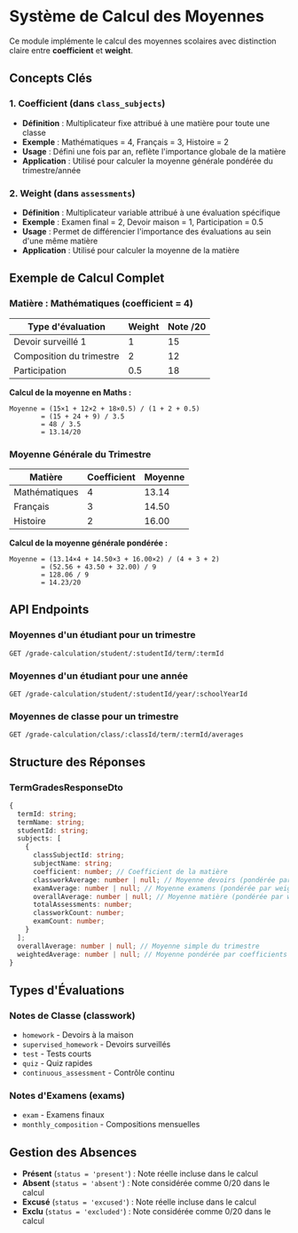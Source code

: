 # Système de Calcul des Moyennes

Ce module implémente le calcul des moyennes scolaires avec distinction claire entre **coefficient** et **weight**.

## Concepts Clés

### 1. Coefficient (dans `class_subjects`)
- **Définition** : Multiplicateur fixe attribué à une matière pour toute une classe
- **Exemple** : Mathématiques = 4, Français = 3, Histoire = 2
- **Usage** : Défini une fois par an, reflète l'importance globale de la matière
- **Application** : Utilisé pour calculer la moyenne générale pondérée du trimestre/année

### 2. Weight (dans `assessments`)
- **Définition** : Multiplicateur variable attribué à une évaluation spécifique
- **Exemple** : Examen final = 2, Devoir maison = 1, Participation = 0.5
- **Usage** : Permet de différencier l'importance des évaluations au sein d'une même matière
- **Application** : Utilisé pour calculer la moyenne de la matière

## Exemple de Calcul Complet

### Matière : Mathématiques (coefficient = 4)

| Type d'évaluation | Weight | Note /20 |
|-------------------|--------|----------|
| Devoir surveillé 1 | 1 | 15 |
| Composition du trimestre | 2 | 12 |
| Participation | 0.5 | 18 |

**Calcul de la moyenne en Maths :**
```
Moyenne = (15×1 + 12×2 + 18×0.5) / (1 + 2 + 0.5)
        = (15 + 24 + 9) / 3.5
        = 48 / 3.5
        = 13.14/20
```

### Moyenne Générale du Trimestre

| Matière | Coefficient | Moyenne |
|---------|-------------|---------|
| Mathématiques | 4 | 13.14 |
| Français | 3 | 14.50 |
| Histoire | 2 | 16.00 |

**Calcul de la moyenne générale pondérée :**
```
Moyenne = (13.14×4 + 14.50×3 + 16.00×2) / (4 + 3 + 2)
        = (52.56 + 43.50 + 32.00) / 9
        = 128.06 / 9
        = 14.23/20
```

## API Endpoints

### Moyennes d'un étudiant pour un trimestre
```
GET /grade-calculation/student/:studentId/term/:termId
```

### Moyennes d'un étudiant pour une année
```
GET /grade-calculation/student/:studentId/year/:schoolYearId
```

### Moyennes de classe pour un trimestre
```
GET /grade-calculation/class/:classId/term/:termId/averages
```

## Structure des Réponses

### TermGradesResponseDto
```typescript
{
  termId: string;
  termName: string;
  studentId: string;
  subjects: [
    {
      classSubjectId: string;
      subjectName: string;
      coefficient: number; // Coefficient de la matière
      classworkAverage: number | null; // Moyenne devoirs (pondérée par weight)
      examAverage: number | null; // Moyenne examens (pondérée par weight)
      overallAverage: number | null; // Moyenne matière (pondérée par weight)
      totalAssessments: number;
      classworkCount: number;
      examCount: number;
    }
  ];
  overallAverage: number | null; // Moyenne simple du trimestre
  weightedAverage: number | null; // Moyenne pondérée par coefficients
}
```

## Types d'Évaluations

### Notes de Classe (classwork)
- `homework` - Devoirs à la maison
- `supervised_homework` - Devoirs surveillés
- `test` - Tests courts
- `quiz` - Quiz rapides
- `continuous_assessment` - Contrôle continu

### Notes d'Examens (exams)
- `exam` - Examens finaux
- `monthly_composition` - Compositions mensuelles

## Gestion des Absences

- **Présent** (`status = 'present'`) : Note réelle incluse dans le calcul
- **Absent** (`status = 'absent'`) : Note considérée comme 0/20 dans le calcul
- **Excusé** (`status = 'excused'`) : Note réelle incluse dans le calcul
- **Exclu** (`status = 'excluded'`) : Note considérée comme 0/20 dans le calcul
